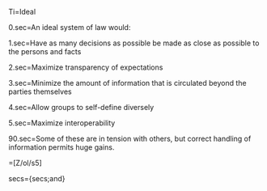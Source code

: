 Ti=Ideal

0.sec=An ideal system of law would:

1.sec=Have as many decisions as possible be made as close as possible to the persons and facts

2.sec=Maximize transparency of expectations

3.sec=Minimize the amount of information that is circulated beyond the parties themselves

4.sec=Allow groups to self-define diversely

5.sec=Maximize interoperability

90.sec=Some of these are in tension with others, but correct handling of information permits huge gains.

=[Z/ol/s5]

secs={secs;and}